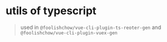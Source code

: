 # utils of typescript 

> used in `@foolishchow/vue-cli-plugin-ts-reoter-gen` and `@foolishchow/vue-cli-plugin-vuex-gen`